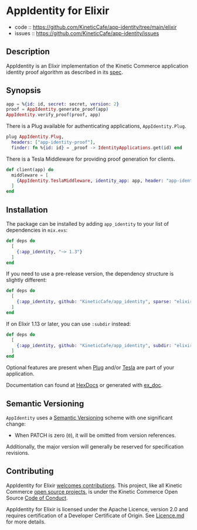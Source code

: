 # AppIdentity for Elixir

- code :: https://github.com/KineticCafe/app-identity/tree/main/elixir
- issues :: https://github.com/KineticCafe/app-identity/issues

## Description

AppIdentity is an Elixir implementation of the Kinetic Commerce application
identity proof algorithm as described in its [spec][].

## Synopsis

```elixir
app = %{id: id, secret: secret, version: 2}
proof = AppIdentity.generate_proof(app)
AppIdentity.verify_proof(proof, app)
```

There is a Plug available for authenticating applications, `AppIdentity.Plug`.

```elixir
plug AppIdentity.Plug,
  headers: ["app-identity-proof"],
  finder: fn %{id: id} = _proof -> IdentityApplications.get(id) end

```

There is a Tesla Middleware for providing proof generation for clients.

```elixir
def client(app) do
  middleware = [
    {AppIdentity.TeslaMiddleware, identity_app: app, header: "app-identity-proof"}
  ]
end
```

## Installation

The package can be installed by adding `app_identity` to your list of
dependencies in `mix.exs`:

```elixir
def deps do
  [
    {:app_identity, "~> 1.3"}
  ]
end
```

If you need to use a pre-release version, the dependency structure is slightly
different:

```elixir
def deps do
  [
    {:app_identity, github: "KineticCafe/app_identity", sparse: "elixir"}
  ]
end
```

If on Elixir 1.13 or later, you can use `:subdir` instead:

```elixir
def deps do
  [
    {:app_identity, github: "KineticCafe/app_identity", subdir: "elixir"}
  ]
end
```

Optional features are present when [Plug][] and/or [Tesla][] are part of your
application.

Documentation can found at [HexDocs][docs] or generated with [ex_doc][].

## Semantic Versioning

`AppIdentity` uses a [Semantic Versioning][] scheme with one significant change:

- When PATCH is zero (`0`), it will be omitted from version references.

Additionally, the major version will generally be reserved for specification
revisions.

## Contributing

AppIdentity for Elixir [welcomes contributions](./Contributing.md). This
project, like all Kinetic Commerce [open source projects][], is under the
Kinetic Commerce Open Source [Code of Conduct][kccoc].

AppIdentity for Elixir is licensed under the Apache Licence, version 2.0 and
requires certification of a Developer Certificate of Origin. See
[Licence.md](./Licence.md) for more details.

[docs]: https://hexdocs.pm/app_identity
[ex_doc]: https://github.com/elixir-lang/ex_doc
[kccoc]: https://github.com/KineticCafe/code-of-conduct
[open source projects]: https://github.com/KineticCafe
[plug]: https://hex.pm/packages/plug
[semantic versioning]: http://semver.org/
[spec]: https://github.com/KineticCafe/app-identity/blob/main/spec/README.md
[tesla]: https://hex.pm/packages/tesla
